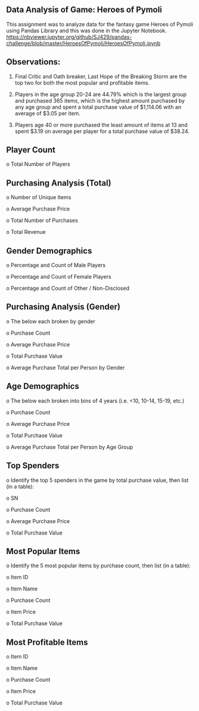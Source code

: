 

## Data Analysis of Game: Heroes of Pymoli 


This assignment was to analyze data for the fantasy game Heroes of Pymoli using Pandas Library and this was done in the Jupyter Notebook.
https://nbviewer.jupyter.org/github/SJ429/pandas-challenge/blob/master/HeroesOfPymoli/HeroesOfPymoli.ipynb

## Observations:
1.	Final Critic and Oath breaker, Last Hope of the Breaking Storm are the top two for both the most popular and profitable items.

2.	Players in the age group 20-24 are 44.79% which is the largest group and purchased 365 items, which is the highest amount purchased by any age group and spent a total purchase value of $1,114.06 with an average of $3.05 per item.

3.	Players age 40 or more purchased the least amount of items at 13 and spent $3.19 on average per player for a total purchase value of $38.24.


## Player Count
o	Total Number of Players

## Purchasing Analysis (Total)
o	Number of Unique Items

o	Average Purchase Price

o	Total Number of Purchases

o	Total Revenue

## Gender Demographics
o	Percentage and Count of Male Players

o	Percentage and Count of Female Players

o	Percentage and Count of Other / Non-Disclosed

## Purchasing Analysis (Gender)
o	The below each broken by gender

o	Purchase Count

o	Average Purchase Price

o	Total Purchase Value

o	Average Purchase Total per Person by Gender

## Age Demographics
o	The below each broken into bins of 4 years (i.e. <10, 10-14, 15-19, etc.)

o	Purchase Count

o	Average Purchase Price

o	Total Purchase Value

o	Average Purchase Total per Person by Age Group

## Top Spenders
o	Identify the top 5 spenders in the game by total purchase value, then list (in a table):

o	SN

o	Purchase Count

o	Average Purchase Price

o	Total Purchase Value

## Most Popular Items
o	Identify the 5 most popular items by purchase count, then list (in a table):

o	Item ID

o	Item Name

o	Purchase Count

o	Item Price

o	Total Purchase Value

## Most Profitable Items

o	Item ID

o	Item Name

o	Purchase Count

o	Item Price

o	Total Purchase Value
